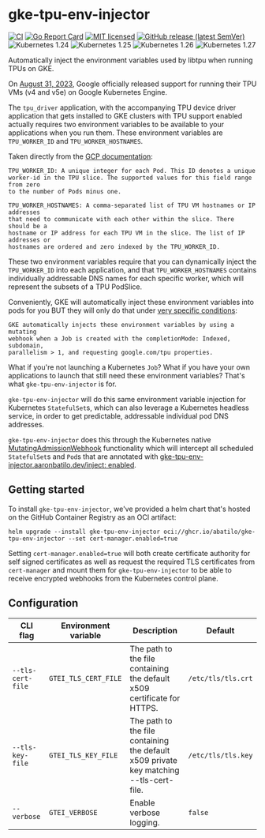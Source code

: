 # gke-tpu-env-injector
[![CI](https://github.com/abatilo/gke-tpu-env-injector/actions/workflows/main.yaml/badge.svg)](https://github.com/abatilo/gke-tpu-env-injector/actions/workflows/main.yaml)
[![Go Report Card](https://goreportcard.com/badge/github.com/abatilo/gke-tpu-env-injector)](https://goreportcard.com/report/github.com/abatilo/gke-tpu-env-injector)
[![MIT licensed](https://img.shields.io/badge/license-MIT-blue.svg)](https://raw.githubusercontent.com/abatilo/gke-tpu-env-injector/main/LICENSE)
[![GitHub release (latest SemVer)](https://img.shields.io/github/v/release/abatilo/gke-tpu-env-injector)](https://github.com/abatilo/gke-tpu-env-injector/releases/latest)
![Kubernetes 1.24](https://img.shields.io/badge/Kubernetes-v1.24-green?logo=Kubernetes&style=flat&color=326CE5&logoColor=white)
![Kubernetes 1.25](https://img.shields.io/badge/Kubernetes-v1.25-green?logo=Kubernetes&style=flat&color=326CE5&logoColor=white)
![Kubernetes 1.26](https://img.shields.io/badge/Kubernetes-v1.26-green?logo=Kubernetes&style=flat&color=326CE5&logoColor=white)
![Kubernetes 1.27](https://img.shields.io/badge/Kubernetes-v1.27-green?logo=Kubernetes&style=flat&color=326CE5&logoColor=white)

Automatically inject the environment variables used by libtpu when running TPUs
on GKE.

On [August 31,
2023](https://web.archive.org/web/20230904230811/https://cloud.google.com/blog/products/compute/how-to-use-cloud-tpus-with-gke),
Google officially released support for running their TPU VMs (v4 and v5e) on
Google Kubernetes Engine.

The `tpu_driver` application, with the accompanying TPU device driver
application that gets installed to GKE clusters with TPU support enabled
actually requires two environment variables to be available to your applications
when you run them. These environment variables are `TPU_WORKER_ID` and
`TPU_WORKER_HOSTNAMES`.

Taken directly from the [GCP
documentation](https://web.archive.org/web/20230904230344/https://cloud.google.com/kubernetes-engine/docs/how-to/tpus#:~:text=TPU_WORKER_ID%3A%20A%20unique,the%20TPU_WORKER_ID.):

```
TPU_WORKER_ID: A unique integer for each Pod. This ID denotes a unique
worker-id in the TPU slice. The supported values for this field range from zero
to the number of Pods minus one.

TPU_WORKER_HOSTNAMES: A comma-separated list of TPU VM hostnames or IP addresses
that need to communicate with each other within the slice. There should be a
hostname or IP address for each TPU VM in the slice. The list of IP addresses or
hostnames are ordered and zero indexed by the TPU_WORKER_ID.
```

These two environment variables require that you can dynamically inject the
`TPU_WORKER_ID` into each application, and that `TPU_WORKER_HOSTNAMES` contains
individually addressable DNS names for each specific worker, which will
represent the subsets of a TPU PodSlice.

Conveniently, GKE will automatically inject these environment variables into
pods for you BUT they will only do that under [very specific
conditions](https://web.archive.org/web/20230904230344/https://cloud.google.com/kubernetes-engine/docs/how-to/tpus#:~:text=GKE%20automatically%20injects%20these%20environment%20variables%20by%20using%20a%20mutating%20webhook%20when%20a%20Job%20is%20created%20with%20the%20completionMode%3A%20Indexed%2C%20subdomain%2C%20parallelism%20%3E%201%2C%20and%20requesting%20google.com/tpu%20properties.):

```
GKE automatically injects these environment variables by using a mutating
webhook when a Job is created with the completionMode: Indexed, subdomain,
parallelism > 1, and requesting google.com/tpu properties.
```

What if you're not launching a Kubernetes `Job`? What if you have your own
applications to launch that still need these environment variables? That's what
`gke-tpu-env-injector` is for.

`gke-tpu-env-injector` will do this same environment variable injection for
Kubernetes `StatefulSet`s, which can also leverage a Kubernetes headless
service, in order to get predictable, addressable individual pod DNS addresses.

`gke-tpu-env-injector` does this through the Kubernetes native
[MutatingAdmissionWebhook](https://kubernetes.io/docs/reference/access-authn-authz/admission-controllers/#mutatingadmissionwebhook)
functionality which will intercept all scheduled `StatefulSet`s and `Pod`s that
are annotated with [gke-tpu-env-injector.aaronbatilo.dev/inject:
enabled](https://github.com/abatilo/gke-tpu-env-injector/blob/c64e8bd9c9c60413c2032dea68a8ccb4b3d87138/chart/templates/mutatingwebhook.yaml#L29-L29).

## Getting started

To install `gke-tpu-env-injector`, we've provided a helm chart that's hosted on
the GitHub Container Registry as an OCI artifact:

```
helm upgrade --install gke-tpu-env-injector oci://ghcr.io/abatilo/gke-tpu-env-injector --set cert-manager.enabled=true
```

Setting `cert-manager.enabled=true` will both create certificate authority for
self signed certificates as well as request the required TLS certificates from
`cert-manager` and mount them for `gke-tpu-env-injector` to be able to receive
encrypted webhooks from the Kubernetes control plane.

## Configuration

| CLI flag | Environment variable | Description | Default |
| -------- | -------------------- | ----------- | ------- |
| `--tls-cert-file` | `GTEI_TLS_CERT_FILE` | The path to the file containing the default x509 certificate for HTTPS.                | `/etc/tls/tls.crt`
| `--tls-key-file`  | `GTEI_TLS_KEY_FILE`  | The path to the file containing the default x509 private key matching --tls-cert-file. | `/etc/tls/tls.key`
| `--verbose`       | `GTEI_VERBOSE`       | Enable verbose logging.                                                                | `false`
